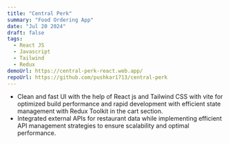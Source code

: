 ```yaml
---
title: "Central Perk"
summary: "Food Ordering App"
date: "Jul 20 2024"
draft: false
tags:
  - React JS
  - Javascript
  - Tailwind
  - Redux
demoUrl: https://central-perk-react.web.app/
repoUrl: https://github.com/pushkar1713/central-perk
---
```


- Clean and fast UI with the help of React js and Tailwind CSS with vite for optimized build performance and rapid development with efficient state management with Redux Toolkit in the cart section.
- Integrated external APIs for restaurant data while implementing efficient API management strategies to ensure scalability and optimal performance.
